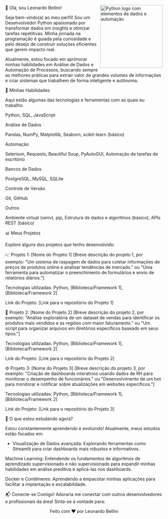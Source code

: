 🐍 Olá, sou Leonardo Bellini!
<img align="right" src="https://lginfo.com.br/site/wp-content/uploads/2023/10/Python-Symbol-1024x576.png" width="200" alt="Python logo com elementos de dados e automação">

Seja bem-vindo(a) ao meu perfil! Sou um Desenvolvedor Python apaixonado por transformar dados em insights e otimizar tarefas repetitivas. Minha jornada na programação é guiada pela curiosidade e pelo desejo de construir soluções eficientes que gerem impacto real.

Atualmente, estou focado em aprimorar minhas habilidades em Análise de Dados e Automação de Processos, buscando sempre as melhores práticas para extrair valor de grandes volumes de informações e criar sistemas que trabalhem de forma inteligente e autônoma.

🚀 Minhas Habilidades

Aqui estão algumas das tecnologias e ferramentas com as quais eu trabalho:

Python, SQL, JavaScript

Análise de Dados

Pandas, NumPy, Matplotlib, Seaborn, scikit-learn (básico)

Automação

Selenium, Requests, Beautiful Soup, PyAutoGUI, Automação de tarefas de escritório

Bancos de Dados

PostgreSQL, MySQL, SQLite

Controle de Versão

Git, GitHub

Outros

Ambiente virtual (venv), pip, Estrutura de dados e algoritmos (básico), APIs REST (básico)

📊 Meus Projetos

Explore alguns dos projetos que tenho desenvolvido:

📈 Projeto 1: [Nome do Projeto 1]
[Breve descrição do projeto 1, por exemplo: "Um sistema de raspagem de dados para coletar informações de preços de produtos online e analisar tendências de mercado." ou "Uma ferramenta para automatizar o preenchimento de formulários e envio de relatórios diários."]

Tecnologias utilizadas: Python, [Biblioteca/Framework 1], [Biblioteca/Framework 2]

Link do Projeto: [Link para o repositório do Projeto 1]

🤖 Projeto 2: [Nome do Projeto 2]
[Breve descrição do projeto 2, por exemplo: "Análise exploratória de um dataset de vendas para identificar os produtos mais vendidos e as regiões com maior faturamento." ou "Um script para organizar arquivos em diretórios específicos baseado em seus tipos."]

Tecnologias utilizadas: Python, [Biblioteca/Framework 1], [Biblioteca/Framework 2]

Link do Projeto: [Link para o repositório do Projeto 2]

⚙️ Projeto 3: [Nome do Projeto 3]
[Breve descrição do projeto 3, por exemplo: "Criação de dashboards interativos usando dados de RH para monitorar o desempenho de funcionários." ou "Desenvolvimento de um bot para monitorar e notificar sobre atualizações em websites específicos."]

Tecnologias utilizadas: Python, [Biblioteca/Framework 1], [Biblioteca/Framework 2]

Link do Projeto: [Link para o repositório do Projeto 3]

🌱 O que estou estudando agora?

Estou constantemente aprendendo e evoluindo! Atualmente, meus estudos estão focados em:

* Visualização de Dados avançada: Explorando ferramentas como Streamlit para criar dashboards mais robustos e informativos.

Machine Learning: Entendendo os fundamentos de algoritmos de aprendizado supervisionado e não supervisionado para expandir minhas habilidades em análise preditiva e aplicá-las nos dashboards.

Docker e Contêineres: Aprendendo a empacotar minhas aplicações para facilitar a implantação e escalabilidade.

📬 Conecte-se Comigo!
Adoraria me conectar com outros desenvolvedores e profissionais da área! Sinta-se à vontade para:

[]([https://www.google.com/search?q=https://www.linkedin.com/in/leonardo-bellini-oliveira/])

[](mailto:[belini.leonardo@gmail.com])

<p align="center">Feito com ❤️ por Leonardo Bellini</p>
